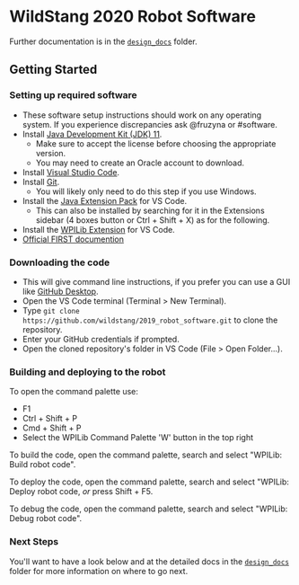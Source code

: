 # WildStang 2020 Robot Software

Further documentation is in the [`design_docs`](design_docs/) folder.

## Getting Started
### Setting up required software
- These software setup instructions should work on any operating system. If you experience discrepancies ask @fruzyna or #software.
- Install [Java Development Kit (JDK) 11](https://www.oracle.com/technetwork/java/javase/downloads/jdk11-downloads-5066655.html).
  - Make sure to accept the license before choosing the appropriate version.
  - You may need to create an Oracle account to download.
- Install [Visual Studio Code](https://code.visualstudio.com/).
- Install [Git](https://git-scm.com/download/).
  - You will likely only need to do this step if you use Windows.
- Install the [Java Extension Pack](https://marketplace.visualstudio.com/items?itemName=vscjava.vscode-java-pack) for VS Code.
  - This can also be installed by searching for it in the Extensions sidebar (4 boxes button or Ctrl + Shift + X) as for the following.
- Install the [WPILib Extension](https://marketplace.visualstudio.com/items?itemName=wpilibsuite.vscode-wpilib) for VS Code.
- [Official FIRST documention](https://docs.wpilib.org/en/latest/)

### Downloading the code
- This will give command line instructions, if you prefer you can use a GUI like [GitHub Desktop](https://desktop.github.com/).
- Open the VS Code terminal (Terminal > New Terminal).
- Type `git clone https://github.com/wildstang/2019_robot_software.git` to clone the repository.
- Enter your GitHub credentials if prompted.
- Open the cloned repository's folder in VS Code (File > Open Folder...).

### Building and deploying to the robot
To open the command palette use:
- F1
- Ctrl + Shift + P
- Cmd + Shift + P
- Select the WPILib Command Palette 'W' button in the top right

To build the code, open the command palette, search and select "WPILib: Build robot code".

To deploy the code, open the command palette, search and select "WPILib: Deploy robot code, *or* press Shift + F5.

To debug the code, open the command palette, search and select "WPILib: Debug robot code".

### Next Steps
You'll want to have a look below and at the detailed docs in the
[`design_docs`](design_docs/) folder for more information on where to go next.